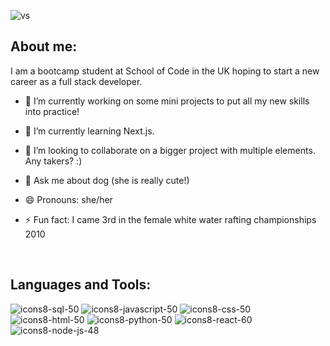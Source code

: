 

![vs](https://github.com/Eyres1313/Eyres1313/assets/133891699/2f31490b-bcc4-43be-b128-469b52401f70)


<h2>About me:</h2>

I am a bootcamp student at School of Code in the UK hoping to start a new career as a full stack developer.
- 🔭 I’m currently working on some mini projects to put all my new skills into practice!
- 🌱 I’m currently learning Next.js.
- 👯 I’m looking to collaborate on a bigger project with multiple elements. Any takers? :) 
- 💬 Ask me about dog (she is really cute!)
- 😄 Pronouns: she/her
- ⚡ Fun fact: I came 3rd in the female white water rafting championships 2010
  
  <br>
<h2>Languages and Tools:</h2>

![icons8-sql-50](https://github.com/Eyres1313/Eyres1313/assets/133891699/8851125d-5194-42c7-9efc-748b0c656efe)
![icons8-javascript-50](https://github.com/Eyres1313/Eyres1313/assets/133891699/709bb793-06fd-4370-8a3d-920cc22e12d2)
![icons8-css-50](https://github.com/Eyres1313/Eyres1313/assets/133891699/54d82dab-1ded-4626-ae6c-f866360ea1fc)
![icons8-html-50](https://github.com/Eyres1313/Eyres1313/assets/133891699/757e6ff0-5135-44fe-a513-8fd505e14653)
![icons8-python-50](https://github.com/Eyres1313/Eyres1313/assets/133891699/5448bd6d-3a7f-421a-88dd-29fa6cad844f)
![icons8-react-60](https://github.com/Eyres1313/Eyres1313/assets/133891699/c4dfbc37-44c1-4592-9682-7ca2ca7c5d50)
![icons8-node-js-48](https://github.com/Eyres1313/Eyres1313/assets/133891699/756c6eb5-5aee-4fbc-95db-0099bc6c6a84)

<br>
